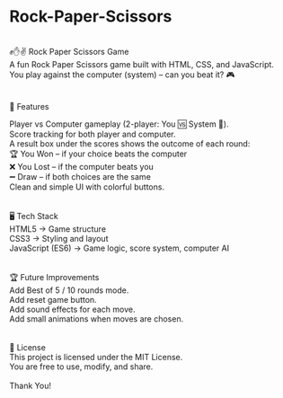 # Rock-Paper-Scissors
<br>
✊✋✌️ Rock Paper Scissors Game <br>
A fun Rock Paper Scissors game built with HTML, CSS, and JavaScript. <br>
You play against the computer (system) – can you beat it? 🎮 <br>
<br>
<br>
🚀 Features <br>

Player vs Computer gameplay (2-player: You 🆚 System 🤖). <br>
Score tracking for both player and computer. <br>
A result box under the scores shows the outcome of each round: <br>
🏆 You Won – if your choice beats the computer <br>
❌ You Lost – if the computer beats you <br>
➖ Draw – if both choices are the same <br>
Clean and simple UI with colorful buttons. <br>
<br>
<br>
🖥️ Tech Stack <br>
HTML5 → Game structure <br>
CSS3 → Styling and layout <br>
JavaScript (ES6) → Game logic, score system, computer AI <br>
<br>
<br>
🏆 Future Improvements <br>
Add Best of 5 / 10 rounds mode. <br>
Add reset game button. <br>
Add sound effects for each move. <br>
Add small animations when moves are chosen. <br>
<br>
<br>
📜 License <br>
This project is licensed under the MIT License.<br>
You are free to use, modify, and share.
<br>
<br>
Thank You!
